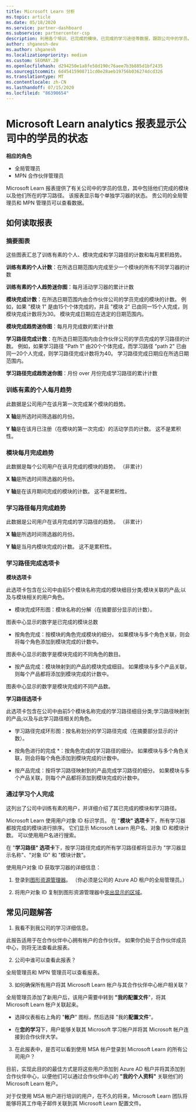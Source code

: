 ```yaml
---
title: Microsoft Learn 分析
ms.topic: article
ms.date: 05/18/2020
ms.service: partner-dashboard
ms.subservice: partnercenter-csp
description: 利用各个培训、已完成的模块、已完成的学习途径等数据，跟踪公司中的学员。
author: shganesh-dev
ms.author: shganesh
ms.localizationpriority: medium
ms.custom: SEOMAY.20
ms.openlocfilehash: d294250e1a8fe58d190c76aee7b3b885d1bf2435
ms.sourcegitcommit: 6d45415908711cd0e28aeb19756b036274dcd326
ms.translationtype: MT
ms.contentlocale: zh-CN
ms.lasthandoff: 07/15/2020
ms.locfileid: "86390654"
---
```

# <a name="the-microsoft-learn-analytics-report-shows-the-status-of-learners-in-your-company"></a>Microsoft Learn analytics 报表显示公司中的学员的状态

**相应的角色**
-   全局管理员
-   MPN 合作伙伴管理员

Microsoft Learn 报表提供了有关公司中的学员的信息，其中包括他们完成的模块以及他们所在的学习路径。 该报表显示每个单独学习器的状态。 贵公司的全局管理员和 MPN 管理员可以查看数据。

## <a name="how-to-read-the-report"></a>如何读取报表

### <a name="summary-charts"></a>摘要图表

这些图表汇总了训练有素的个人、模块完成和学习路径的计数和每月累积趋势。


**训练有素的个人计数**：在所选日期范围内完成至少一个模块的所有不同学习器的计数 

**训练有素的个人趋势迷你图**：每月活动学习器的累计计数 

**模块完成计数**：在所选日期范围内由合作伙伴公司的学员完成的模块的计数。
例如，如果 "模块 1" 是由15个个体完成的，并且 "模块 2" 已由同一15个人完成，则模块完成计数将为30。 模块完成日期应在选定的日期范围内。

**模块完成趋势迷你图**：每月月完成数的累计计数 

**学习路径完成计数**：在所选日期范围内由合作伙伴公司的学员完成的学习路径的计数。
例如，如果学习路径 "Path 1" 由20个个体完成，而学习路径 "path 2" 已由同一20个人完成，则学习路径完成计数将为40。 学习路径完成日期应在所选日期范围内。

**学习路径完成趋势迷你图**：月份 over 月份完成学习路径的累计计数 

### <a name="trained-individuals-monthly-trend"></a>训练有素的个人每月趋势

此数据是公司用户在该月第一次完成某个模块的趋势。 

**X 轴**是所选时间筛选器的月份。 

**Y 轴**是在该月已注册（在模块的第一次完成）的活动学员的计数。 这不是累积性。

### <a name="module-completions-monthly-trend"></a>模块每月完成趋势

此数据是每个公司用户在该月完成的模块的趋势。 （非累计） 

**X 轴**是所选时间筛选器的月份。 

**Y 轴**是在该月期间完成的模块的计数。 这不是累积性。

### <a name="learning-path-completions-monthly-trend"></a>学习路径每月完成趋势

此数据是公司用户在该月完成的学习路径的趋势。 （非累计） 

**X 轴**是所选时间筛选器的月份。 

**Y 轴**是当月内模块完成的计数。 这不是累积性。

### <a name="learning-path-completion-tabs"></a>学习路径完成选项卡 

**模块选项卡**

此选项卡包含在公司中由前5个模块名称完成的模块细目分类;模块关联的产品;以及与模块相关的用户角色。  

- 模块完成环形图：模块名称的分解（在摘要部分显示的计数）。

图表中心显示的数字是已完成的模块总数

- 按角色完成：按模块的角色完成模块的细分。 如果模块与多个角色关联，则会将每个角色添加到模块完成的计数中。

图表中心显示的数字是模块完成的不同角色的数目。 

- 按产品完成：模块映射到的产品的模块完成细目。 如果模块与多个产品关联，则每个产品都将添加到模块完成的计数中。    

图表中心显示的数字是模块完成的不同产品数。  

**学习路径选项卡**   

此选项卡包含在公司中由前5个模块名称完成的学习路径细目分类;学习路径映射到的产品;以及与此学习路径相关的角色。  

- 学习路径完成环形图：按名称划分的学习路径完成（在摘要部分显示的计数）。

- 按角色进行的完成 *：按角色完成的学习路径的细分。 如果模块与多个角色关联，则会将每个角色添加到模块完成的计数中。

- 按产品完成：按将学习路径映射到的产品完成学习路径的细分。 如果模块与多个产品关联，则每个产品都将添加到模块完成的计数中。

### <a name="completions-by-learning-individuals"></a>通过学习个人完成

这列出了公司中训练有素的用户，并详细介绍了其已完成的模块和学习路径。

Microsoft Learn 使用用户对象 ID 标识学员。 在 "**模块" 选项卡**下，所有学习器都按完成的模块进行排序。 它们显示 Microsoft Learn 用户名、对象 ID 和模块计数。 可以使用用户名进行搜索。 

在 "**学习路径" 选项卡**下，按学习路径完成的所有学习路径都将显示为 "学习器显示名称"、"对象 ID" 和 "模块计数"。

使用用户对象 ID 获取学习器的详细信息： 

1. 登录到[图形资源管理器](https://developer.microsoft.com/graph/graph-explorer )。 （你必须是公司的 Azure AD 租户的全局管理员。）

2. 将用户对象 ID 复制到图形资源管理器中[突出显示的区域](https://graph.microsoft.com/v1.0/users/a9633ad7-c8dc-4587-b119-0bc286b0711f)。 

## <a name="faq"></a>常见问题解答

1. 我看不到我公司的学习详细信息。

此报告适用于在合作伙伴中心拥有帐户的合作伙伴。 如果你仍处于合作伙伴成员中心，则将无法查看此报表。

2.  公司中谁可以查看此报表？ 

全局管理员和 MPN 管理员可以查看报表。

3. 如何确保所有用户将其 Microsoft Learn 帐户与其合作伙伴中心帐户相关联？

全局管理员添加了新用户后，该用户需要中转到 **"我的配置文件**"，将其 Microsoft Learn 帐户关联起来。

- 选择仪表板右上角的 "**帐户**" 图标，然后选择 "我的**配置文件**"。 

-  在**您的学习**下，用户能够关联其 Microsoft 学习帐户并将其 Microsoft 帐户连接到合作伙伴大学。

3. 在此报表中，是否可以看到使用 MSA 帐户登录到 Microsoft Learn 的所有公司用户？

目前，实现此目的的最佳方式是将这些用户添加到 Azure AD 租户并将其添加到合作伙伴中心，以便他们可以通过合作伙伴中心的 **"我的个人资料"** 关联他们的 Microsoft Learn 帐户。 

对于仅使用 MSA 帐户进行培训的用户，在不久的将来，Microsoft Learn 团队将能够将其工作电子邮件关联到其 Microsoft Learn 配置文件。 

